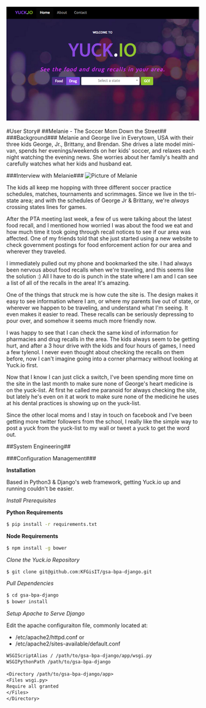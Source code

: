 ![Yuck.io Screenshot](screenshot.png)

#User Story#
##Melanie - The Soccer Mom Down the Street##
###Background###
Melanie and George live in Everytown, USA with their three kids George, Jr., Brittany, and Brendan. She drives a late model mini-van, spends her evenings/weekends on her kids' soccer, and relaxes each night watching the evening news. She worries about her family's health and carefully watches what her kids and husband eat.

###Interview with Melanie###
![Picture of Melanie](https://s3.amazonaws.com/rapgenius/soccer-mom-sm.jpg "Meet Melanie")

The kids all keep me hopping with three different soccer practice schedules, matches, tournaments and scrimmages. 
Since we live in the tri-state area; and with the schedules of George Jr & Brittany, we're *always* crossing states lines for games. 

After the PTA meeting last week, a few of us were talking about the latest food recall, 
and I mentioned how worried I was about the food we eat and how much time it took going through recall notices to see if our area was affected. 
One of my friends told that she just started using a new website to check government postings for food enforcement action for our area and wherever they traveled.

I immediately pulled out my phone and bookmarked the site. 
I had always been nervous about food recalls when we're traveling, and this seems like the solution :)
All I have to do is punch in the state where I am and I can see a list of all of the recalls in the area! It's amazing.

One of the things that struck me is how cute the site is. 
The design makes it easy to see information where I am, or where my parents live out of state, or wherever we happen to be traveling, and understand what I'm seeing. 
It even makes it easier to read. 
These recalls can be seriously depressing to pour over, and somehow it seems much more friendly now.
 
I was happy to see that I can check the same kind of information for pharmacies and drug recalls in the area. 
The kids always seem to be getting hurt, and after a 3 hour drive with the kids and four hours of games, I need a few tylenol.
I never even thought about checking the recalls on them before, now I can't imagine going into a corner pharmacy without looking at Yuck.io first.

Now that I know I can just click a switch, I've been spending more time on the site in the last month to make sure none of George's heart medicine is on the yuck-list.
At first he called me paranoid for always checking the site, but lately he's even on it at work to make sure none of the medicine he uses at his dental practices is showing up on the yuck-list.

Since the other local moms and I stay in touch on facebook and I've been getting more twitter followers from the school, 
I really like the simple way to post a yuck from the yuck-list to my wall or tweet a yuck to get the word out.

##System Engineering##

###Configuration Management###

**Installation**

Based in Python3 & Django's web framework, getting Yuck.io up and running couldn't be easier.

*Install Prerequisites*

**Python Requirements**

```bash
$ pip install -r requirements.txt
```

**Node Requirements**

```bash
$ npm install -g bower
```

*Clone the Yuck.io Repository*

```bash
$ git clone git@github.com:KFGisIT/gsa-bpa-django.git
```

*Pull Dependencies*

```bash
$ cd gsa-bpa-django
$ bower install
```

*Setup Apache to Serve Django*

Edit the apache configuraiton file, commonly located at:

*	/etc/apache2/httpd.conf or 
* 	/etc/apache2/sites-available/default.conf

```apacheconf
WSGIScriptAlias / /path/to/gsa-bpa-django/app/wsgi.py
WSGIPythonPath /path/to/gsa-bpa-django

<Directory /path/to/gsa-bpa-django/app> 
<Files wsgi.py>
Require all granted
</Files>
</Directory>
```
